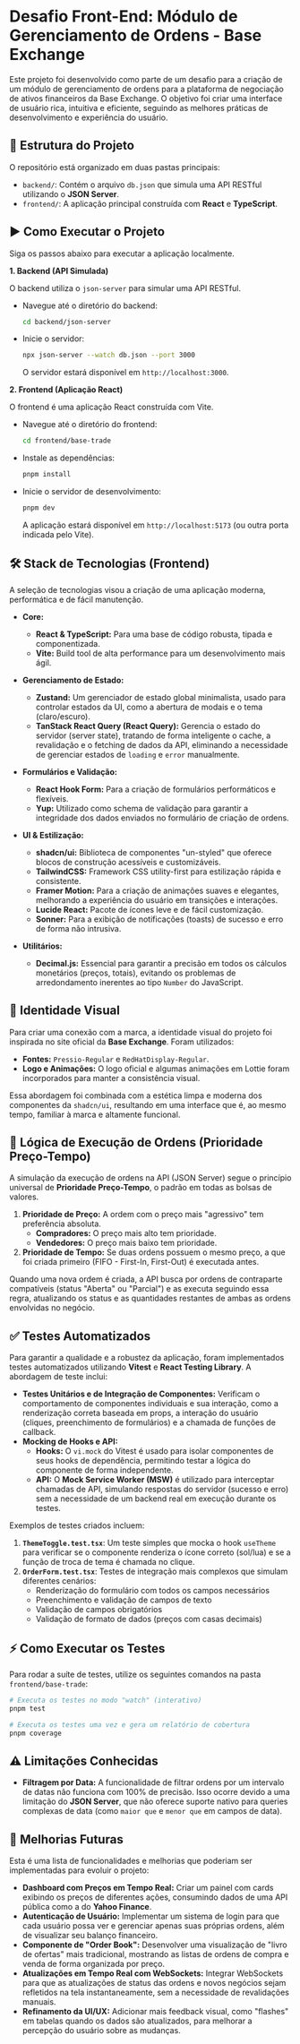 # Desafio Front-End: Módulo de Gerenciamento de Ordens - Base Exchange

Este projeto foi desenvolvido como parte de um desafio para a criação de um módulo de gerenciamento de ordens para a plataforma de negociação de ativos financeiros da Base Exchange. O objetivo foi criar uma interface de usuário rica, intuitiva e eficiente, seguindo as melhores práticas de desenvolvimento e experiência do usuário.

## 🚀 Estrutura do Projeto

O repositório está organizado em duas pastas principais:

- `backend/`: Contém o arquivo `db.json` que simula uma API RESTful utilizando o **JSON Server**.
- `frontend/`: A aplicação principal construída com **React** e **TypeScript**.

## ▶️ Como Executar o Projeto

Siga os passos abaixo para executar a aplicação localmente.

**1. Backend (API Simulada)**

O backend utiliza o `json-server` para simular uma API RESTful.

- Navegue até o diretório do backend:
  ```bash
  cd backend/json-server
  ```
- Inicie o servidor:
  ```bash
  npx json-server --watch db.json --port 3000
  ```
  O servidor estará disponível em `http://localhost:3000`.

**2. Frontend (Aplicação React)**

O frontend é uma aplicação React construída com Vite.

- Navegue até o diretório do frontend:
  ```bash
  cd frontend/base-trade
  ```
- Instale as dependências:
  ```bash
  pnpm install
  ```
- Inicie o servidor de desenvolvimento:
  ```bash
  pnpm dev
  ```
  A aplicação estará disponível em `http://localhost:5173` (ou outra porta indicada pelo Vite).

## 🛠️ Stack de Tecnologias (Frontend)

A seleção de tecnologias visou a criação de uma aplicação moderna, performática e de fácil manutenção.

- **Core:**

  - **React & TypeScript:** Para uma base de código robusta, tipada e componentizada.
  - **Vite:** Build tool de alta performance para um desenvolvimento mais ágil.

- **Gerenciamento de Estado:**

  - **Zustand:** Um gerenciador de estado global minimalista, usado para controlar estados da UI, como a abertura de modais e o tema (claro/escuro).
  - **TanStack React Query (React Query):** Gerencia o estado do servidor (server state), tratando de forma inteligente o cache, a revalidação e o fetching de dados da API, eliminando a necessidade de gerenciar estados de `loading` e `error` manualmente.

- **Formulários e Validação:**

  - **React Hook Form:** Para a criação de formulários performáticos e flexíveis.
  - **Yup:** Utilizado como schema de validação para garantir a integridade dos dados enviados no formulário de criação de ordens.

- **UI & Estilização:**

  - **shadcn/ui:** Biblioteca de componentes "un-styled" que oferece blocos de construção acessíveis e customizáveis.
  - **TailwindCSS:** Framework CSS utility-first para estilização rápida e consistente.
  - **Framer Motion:** Para a criação de animações suaves e elegantes, melhorando a experiência do usuário em transições e interações.
  - **Lucide React:** Pacote de ícones leve e de fácil customização.
  - **Sonner:** Para a exibição de notificações (toasts) de sucesso e erro de forma não intrusiva.

- **Utilitários:**
  - **Decimal.js:** Essencial para garantir a precisão em todos os cálculos monetários (preços, totais), evitando os problemas de arredondamento inerentes ao tipo `Number` do JavaScript.

## 🎨 Identidade Visual

Para criar uma conexão com a marca, a identidade visual do projeto foi inspirada no site oficial da **Base Exchange**. Foram utilizados:

- **Fontes:** `Pressio-Regular` e `RedHatDisplay-Regular`.
- **Logo e Animações:** O logo oficial e algumas animações em Lottie foram incorporados para manter a consistência visual.

Essa abordagem foi combinada com a estética limpa e moderna dos componentes da `shadcn/ui`, resultando em uma interface que é, ao mesmo tempo, familiar à marca e altamente funcional.

## 🧠 Lógica de Execução de Ordens (Prioridade Preço-Tempo)

A simulação da execução de ordens na API (JSON Server) segue o princípio universal de **Prioridade Preço-Tempo**, o padrão em todas as bolsas de valores.

1.  **Prioridade de Preço:** A ordem com o preço mais "agressivo" tem preferência absoluta.
    - **Compradores:** O preço mais alto tem prioridade.
    - **Vendedores:** O preço mais baixo tem prioridade.
2.  **Prioridade de Tempo:** Se duas ordens possuem o mesmo preço, a que foi criada primeiro (FIFO - First-In, First-Out) é executada antes.

Quando uma nova ordem é criada, a API busca por ordens de contraparte compatíveis (status "Aberta" ou "Parcial") e as executa seguindo essa regra, atualizando os status e as quantidades restantes de ambas as ordens envolvidas no negócio.

## ✅ Testes Automatizados

Para garantir a qualidade e a robustez da aplicação, foram implementados testes automatizados utilizando **Vitest** e **React Testing Library**. A abordagem de teste inclui:

- **Testes Unitários e de Integração de Componentes:** Verificam o comportamento de componentes individuais e sua interação, como a renderização correta baseada em props, a interação do usuário (cliques, preenchimento de formulários) e a chamada de funções de callback.
- **Mocking de Hooks e API:**
  - **Hooks:** O `vi.mock` do Vitest é usado para isolar componentes de seus hooks de dependência, permitindo testar a lógica do componente de forma independente.
  - **API:** O **Mock Service Worker (MSW)** é utilizado para interceptar chamadas de API, simulando respostas do servidor (sucesso e erro) sem a necessidade de um backend real em execução durante os testes.

Exemplos de testes criados incluem:

1.  **`ThemeToggle.test.tsx`**: Um teste simples que mocka o hook `useTheme` para verificar se o componente renderiza o ícone correto (sol/lua) e se a função de troca de tema é chamada no clique.
2.  **`OrderForm.test.tsx`**: Testes de integração mais complexos que simulam diferentes cenários:
    - Renderização do formulário com todos os campos necessários
    - Preenchimento e validação de campos de texto
    - Validação de campos obrigatórios
    - Validação de formato de dados (preços com casas decimais)

## ⚡ Como Executar os Testes

Para rodar a suíte de testes, utilize os seguintes comandos na pasta `frontend/base-trade`:

```bash
# Executa os testes no modo "watch" (interativo)
pnpm test

# Executa os testes uma vez e gera um relatório de cobertura
pnpm coverage
```

## ⚠️ Limitações Conhecidas

- **Filtragem por Data:** A funcionalidade de filtrar ordens por um intervalo de datas não funciona com 100% de precisão. Isso ocorre devido a uma limitação do **JSON Server**, que não oferece suporte nativo para queries complexas de data (como `maior que` e `menor que` em campos de data).

## 🔮 Melhorias Futuras

Esta é uma lista de funcionalidades e melhorias que poderiam ser implementadas para evoluir o projeto:

- **Dashboard com Preços em Tempo Real:** Criar um painel com cards exibindo os preços de diferentes ações, consumindo dados de uma API pública como a do **Yahoo Finance**.
- **Autenticação de Usuário:** Implementar um sistema de login para que cada usuário possa ver e gerenciar apenas suas próprias ordens, além de visualizar seu balanço financeiro.
- **Componente de "Order Book":** Desenvolver uma visualização de "livro de ofertas" mais tradicional, mostrando as listas de ordens de compra e venda de forma organizada por preço.
- **Atualizações em Tempo Real com WebSockets:** Integrar WebSockets para que as atualizações de status das ordens e novos negócios sejam refletidos na tela instantaneamente, sem a necessidade de revalidações manuais.
- **Refinamento da UI/UX:** Adicionar mais feedback visual, como "flashes" em tabelas quando os dados são atualizados, para melhorar a percepção do usuário sobre as mudanças.
